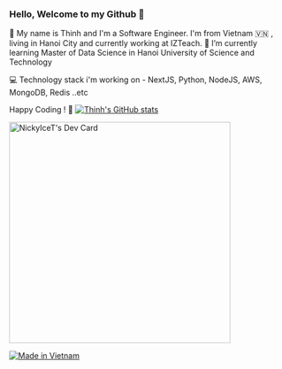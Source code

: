 ### Hello, Welcome to my Github 👋

🔭  My name is Thinh and I'm a Software Engineer. I'm from Vietnam  🇻🇳 , living in Hanoi City and currently working at IZTeach.  🌱 I’m currently learning Master of Data Science in Hanoi University of Science and Technology

💻  Technology stack i'm working on - NextJS, Python, NodeJS, AWS, MongoDB, Redis ..etc

Happy Coding ! 🤩
[![Thinh's GitHub stats](https://github-readme-stats.vercel.app/api?username=thinhnguyen1105&count_private=true&show_icons=true&theme=github_dark)](https://github.com/thinhnguyen1105)

<a href="https://app.daily.dev/nickyiect"><img src="https://api.daily.dev/devcards/4bd0c1ac2e014a048322ed9148b544f9.png?r=iwd" width="400" alt="NickyIceT's Dev Card"/></a>


[![Made in Vietnam](https://raw.githubusercontent.com/webuild-community/badge/master/svg/made.svg)](https://webuild.community)


